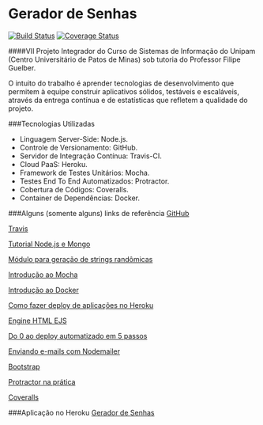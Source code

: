 # Gerador de Senhas

[![Build Status](https://travis-ci.org/CarlosTWMF/geradordesenhas.svg?branch=master)](https://travis-ci.org/CarlosTWMF/geradordesenhas)
[![Coverage Status](https://coveralls.io/repos/CarlosTWMF/geradordesenhas/badge.svg?branch=master)](https://coveralls.io/r/CarlosTWMF/geradordesenhas?branch=master)

####VII Projeto Integrador do Curso de Sistemas de Informação do Unipam (Centro Universitário de Patos de Minas) sob tutoria do Professor Filipe Guelber.

O intuito do trabalho é aprender tecnologias de desenvolvimento que permitem à equipe construir aplicativos sólidos, testáveis e escaláveis, através da entrega contínua e de estatísticas que refletem a qualidade do projeto.

###Tecnologias Utilizadas
* Linguagem Server-Side: Node.js.
* Controle de Versionamento: GitHub.
* Servidor de Integração Contínua: Travis-CI.
* Cloud PaaS: Heroku.
* Framework de Testes Unitários: Mocha.
* Testes End To End Automatizados: Protractor.
* Cobertura de Códigos: Coveralls.
* Container de Dependências: Docker.

###Alguns (somente alguns) links de referência
[GitHub](https://help.github.com/articles/generating-ssh-keys/#step-4-add-your-ssh-key-to-your-account)

[Travis](http://docs.travis-ci.com/user/build-configuration/#The-Build-Matrix)

[Tutorial Node.js e Mongo](http://cwbuecheler.com/web/tutorials/2013/node-express-mongo/)

[Módulo para geração de strings randômicas](https://www.npmjs.com/package/randomstring)

[Introdução ao Mocha](http://www.marcioalthmann.net/2014/01/tdd-e-node-js-introducao-ao-mocha/)

[Introdução ao Docker](https://www.airpair.com/docker/posts/introducao-ao-docker-para-o-desenvolvedor-nodejs#pr-ximo-post-adicionando-docker-a-uma-aplica-o-existente-executando-e-conectando-containers)

[Como fazer deploy de aplicações no Heroku](http://www.pinceladasdaweb.com.br/blog/2013/03/01/como-fazer-deploy-de-apps-para-o-heroku/)

[Engine HTML EJS](https://scotch.io/tutorials/use-ejs-to-template-your-node-application)

[Do 0 ao deploy automatizado em 5 passos](https://lricoy.wordpress.com/2015/02/12/iniciando-com-angular-e-nodeexpress-do-0-ao-deploy-em-5-passos/)

[Enviando e-mails com Nodemailer](http://adilapapaya.com/docs/nodemailer/)

[Bootstrap](http://getbootstrap.com)

[Protractor na prática](http://www.ng-newsletter.com/posts/practical-protractor.html)

[Coveralls](https://coveralls.io/)

###Aplicação no Heroku
[Gerador de Senhas](https://geradordesenhas.herokuapp.com/)